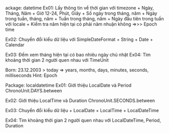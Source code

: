 ackage: datetime
Ex01: Lấy thông tin về thời gian với timezone
	+ Ngày, Tháng, Năm
	+ Giờ 12-24, Phút, Giây
	+ Số ngày trong tháng, năm
	+ Ngày trong tuần, tháng, năm
	+ Tuần trong tháng, năm
	+ Ngày đầu tiên trong tuần với locale
	+ Kiểm tra năm hiện tại có phải năm nhuận không
=>>> Epoch time

Ex02: Chuyển đổi kiểu dữ liệu với SimpleDateFormat
    + String
	+ Date
	+ Calendar

Ex03: Đếm xem tháng hiện tại có bao nhiêu ngày chủ nhật
Ex04: Tìm khoảng thời gian 2 người quen nhau với TimeUnit

Born: 23.12.2003 > today => years, months, days, minutes, seconds, milliseconds
Hint: Epoch

Package: localdatetime
Ex01: Giới thiệu LocalDate và Period
      ChronoUnit.DAYS.between 

Ex02: Giới thiệu LocalTime và Duration
      ChronoUnit.SECONDS.between
	  
Ex03: Chuyển đổi kiểu dữ liệu
    + LocalDate
	+ LocalTime
	+ LocalDateTime
	
Ex04: Tìm khoảng thời gian 2 người quen nhau với LocalDateTime, Period, Duration